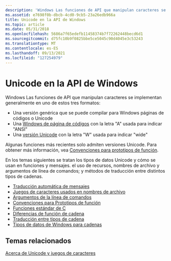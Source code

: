 ```yaml
---
description: 'Windows Las funciones de API que manipulan caracteres se implementan generalmente en uno de estos tres formatos:'
ms.assetid: e7698f0b-dbcb-4cd0-9cb5-23a26edb966a
title: Unicode en la API de Windows
ms.topic: article
ms.date: 05/31/2018
ms.openlocfilehash: 5686a7f65edefb11458374b7f72262448becd6d1
ms.sourcegitcommit: d75fc10b9f0825bbe5ce5045c90d4045e3c53243
ms.translationtype: MT
ms.contentlocale: es-ES
ms.lasthandoff: 09/13/2021
ms.locfileid: "127254979"
---
```

# <a name="unicode-in-the-windows-api"></a>Unicode en la API de Windows

Windows Las funciones de API que manipulan caracteres se implementan generalmente en uno de estos tres formatos:

-   Una versión genérica que se puede compilar para Windows páginas de códigos o Unicode
-   Una [Windows de página de códigos](code-pages.md) con la letra "A" usada para indicar "ANSI"
-   Una [versión Unicode](unicode.md) con la letra "W" usada para indicar "wide"

Algunas funciones más recientes solo admiten versiones Unicode. Para obtener más información, vea [Convenciones para prototipos de función](conventions-for-function-prototypes.md).

En los temas siguientes se tratan los tipos de datos Unicode y cómo se usan en funciones y mensajes. el uso de recursos, nombres de archivo y argumentos de línea de comandos; y métodos de traducción entre distintos tipos de cadenas.

-   [Traducción automática de mensajes](automatic-message-translation.md)
-   [Juegos de caracteres usados en nombres de archivo](character-sets-used-in-file-names.md)
-   [Argumentos de la línea de comandos](command-line-arguments.md)
-   [Convenciones para Prototipos de función](conventions-for-function-prototypes.md)
-   [Funciones estándar de C](standard-c-functions.md)
-   [Diferencias de función de cadena](string-function-differences.md)
-   [Traducción entre tipos de cadena](translation-between-string-types.md)
-   [Tipos de datos de Windows para cadenas](windows-data-types-for-strings.md)

## <a name="related-topics"></a>Temas relacionados

<dl> <dt>

[Acerca de Unicode y juegos de caracteres](about-unicode-and-character-sets.md)
</dt> </dl>

 

 



